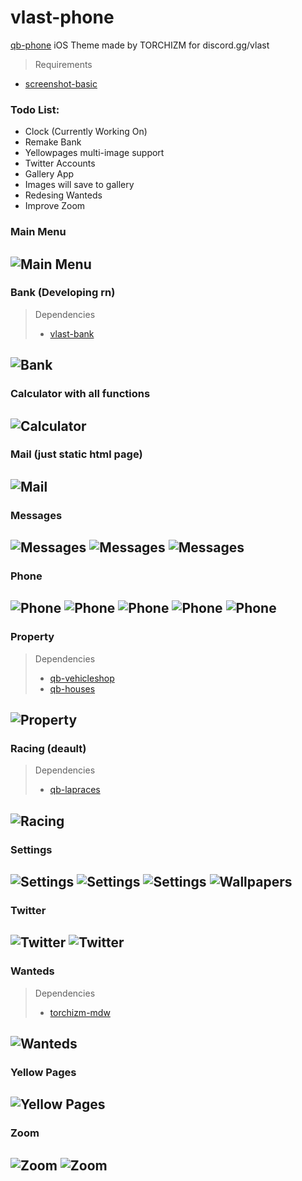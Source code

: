 # vlast-phone
[qb-phone](https://github.com/qbcore-framework/qb-phone) iOS Theme made by TORCHIZM for discord.gg/vlast

> Requirements
* [screenshot-basic](https://github.com/citizenfx/screenshot-basic)

### Todo List:
* Clock (Currently Working On)
* Remake Bank
* Yellowpages multi-image support
* Twitter Accounts
* Gallery App
* Images will save to gallery
* Redesing Wanteds
* Improve Zoom

### Main Menu
![Main Menu](/readme/1.png)
-----
### Bank (Developing rn)
> Dependencies
> * [vlast-bank](https://github.com/torchizm/vlast-bank)


![Bank](/readme/2.png)
-----
### Calculator with all functions
![Calculator](/readme/calculator.png)
-----
### Mail (just static html page)
![Mail](/readme/mail.png)
-----
### Messages
![Messages](/readme/messages_1.png)
![Messages](/readme/messages_2.png)
![Messages](/readme/messages_3.png)
-----
### Phone
![Phone](/readme/phone_1.png)
![Phone](/readme/phone_2.png)
![Phone](/readme/phone_3.png)
![Phone](/readme/phone_4.png)
![Phone](/readme/phone_5.png)
-----
### Property
> Dependencies
> - [qb-vehicleshop](https://github.com/qbcore-framework/qb-vehicleshop)
> - [qb-houses](https://github.com/qbcore-framework/qb-houses)

![Property](/readme/property.png)
-----
### Racing (deault)
> Dependencies
> - [qb-lapraces](https://github.com/qbcore-framework/qb-lapraces)

![Racing](/readme/racing.png)
-----
### Settings
![Settings](/readme/settings_1.png)
![Settings](/readme/settings_2.png)
![Settings](/readme/settings_3.png)
![Wallpapers](/readme/wallpaper_1.png)
-----
### Twitter
![Twitter](/readme/twitter_1.png)
![Twitter](/readme/twitter_2.png)
-----
### Wanteds
> Dependencies
> - [torchizm-mdw](https://github.com/torchizm/torchizm-mdw)

![Wanteds](/readme/wanteds.png)
-----
### Yellow Pages
![Yellow Pages](/readme/yellow_pages_1.png)
-----
### Zoom
![Zoom](/readme/zoom_1.png)
![Zoom](/readme/zoom_2.png)
-----